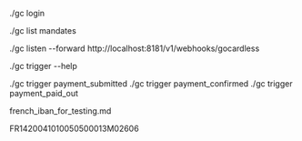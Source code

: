 <!--
SPDX-License-Identifier: AGPL-3.0-or-later
Copyright (C) 2025 Association Française du Poêle Maçonné Artisanal
-->

./gc login

./gc list mandates

./gc listen --forward http://localhost:8181/v1/webhooks/gocardless

./gc trigger --help


./gc trigger payment_submitted
./gc trigger payment_confirmed
./gc trigger payment_paid_out

french_iban_for_testing.md

FR1420041010050500013M02606